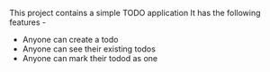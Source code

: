 This project contains a simple TODO application
It has the following features - 

- Anyone can create a todo
- Anyone can see their existing todos
- Anyone can mark their todod as one
